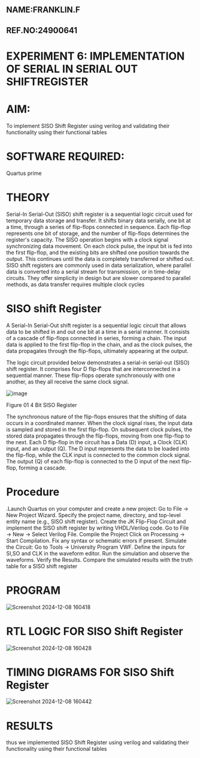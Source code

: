 ##  NAME:FRANKLIN.F
## REF.NO:24900641
# EXPERIMENT 6: IMPLEMENTATION OF SERIAL IN SERIAL OUT SHIFTREGISTER

# AIM:

To implement  SISO Shift Register using verilog and validating their functionality using their functional tables

# SOFTWARE REQUIRED:

Quartus prime

# THEORY
Serial-In Serial-Out (SISO) shift register is a sequential logic circuit used for temporary data storage and transfer. It shifts binary data serially, one bit at a time, through a series of flip-flops connected in sequence. Each flip-flop represents one bit of storage, and the number of flip-flops determines the register's capacity. The SISO operation begins with a clock signal synchronizing data movement. On each clock pulse, the input bit is fed into the first flip-flop, and the existing bits are shifted one position towards the output. This continues until the data is completely transferred or shifted out. SISO shift registers are commonly used in data serialization, where parallel data is converted into a serial stream for transmission, or in time-delay circuits. They offer simplicity in design but are slower compared to parallel methods, as data transfer requires multiple clock cycles
# SISO shift Register

A Serial-In Serial-Out shift register is a sequential logic circuit that allows data to be shifted in and out one bit at a time in a serial manner. It consists of a cascade of flip-flops connected in series, forming a chain. The input data is applied to the first flip-flop in the chain, and as the clock pulses, the data propagates through the flip-flops, ultimately appearing at the output.

The logic circuit provided below demonstrates a serial-in serial-out (SISO) shift register. It comprises four D flip-flops that are interconnected in a sequential manner. These flip-flops operate synchronously with one another, as they all receive the same clock signal.

![image](https://github.com/naavaneetha/SERIAL-IN-SERIAL-OUT-SHIFTREGISTER/assets/154305477/e81c4072-37f9-46c6-8145-566764b74c3a)

Figure 01 4 Bit SISO Register

The synchronous nature of the flip-flops ensures that the shifting of data occurs in a coordinated manner. When the clock signal rises, the input data is sampled and stored in the first flip-flop. On subsequent clock pulses, the stored data propagates through the flip-flops, moving from one flip-flop to the next.
Each D flip-flop in the circuit has a Data (D) input, a Clock (CLK) input, and an output (Q). The D input represents the data to be loaded into the flip-flop, while the CLK input is connected to the common clock signal. The output (Q) of each flip-flop is connected to the D input of the next flip-flop, forming a cascade.

# Procedure
.Launch Quartus on your computer and create a new project: Go to File → New Project Wizard. Specify the project name, directory, and top-level entity name (e.g., SISO shift register). Create the JK Flip-Flop Circuit and implement the SISO shift register by writing VHDL/Verilog code. Go to File → New → Select Verilog File. Compile the Project Click on Processing → Start Compilation. Fix any syntax or schematic errors if present. Simulate the Circuit: Go to Tools → University Program VWF. Define the inputs for SI,SO and CLK in the waveform editor. Run the simulation and observe the waveforms. Verify the Results. Compare the simulated results with the truth table for a SISO shift register

# PROGRAM
![Screenshot 2024-12-08 160418](https://github.com/user-attachments/assets/ad1171bf-24b2-4adc-a110-fec5fdd9a578)





# RTL LOGIC FOR SISO Shift Register
![Screenshot 2024-12-08 160428](https://github.com/user-attachments/assets/3d8ac5e9-d9e3-4d0a-8caa-c66d5fd49c9c)

# TIMING DIGRAMS FOR SISO Shift Register
![Screenshot 2024-12-08 160442](https://github.com/user-attachments/assets/3180a5b2-43d9-49f7-b856-81782e221018)

# RESULTS
thus we implemented  SISO Shift Register using verilog and validating their functionality using their functional tables
